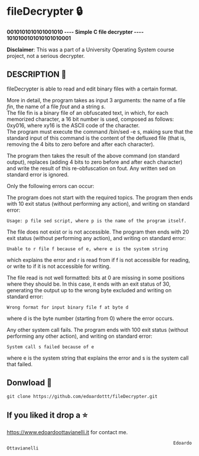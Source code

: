 # fileDecrypter :lock:
**0010101010101001010 ---- Simple C file decrypter ---- 1010100101010101010001**

**Disclaimer**: This was a part of a University Operating System course project, not a serious decrypter. 

DESCRIPTION :mega:
--------

fileDecrypter is able to read and edit binary files with a certain format.

More in detail, the program takes as input 3 arguments: the name of a file *fin*, the name of a file *fout* and a string *s*.  
The file fin is a binary file of an obfuscated text, in which, for each memorized character, a 16 bit number is used, composed as follows: 0xy016, where xy16 is the ASCII code of the character.  
The program must execute the command /bin/sed -e s, making sure that the standard input of this command is the content of the defluxed file (that is, removing the 4 bits to zero before and after each character).

The program then takes the result of the above command (on standard output), replaces (adding 4 bits to zero before and after each character) and write the result of this re-obfuscation on fout. Any written sed on standard error is ignored.

Only the following errors can occur:

The program does not start with the required topics. 
The program then ends with 10 exit status (without performing any action), and writing on standard error:

    Usage: p file sed script, where p is the name of the program itself.
    
The file does not exist or is not accessible. 
The program then ends with 20 exit status (without performing any action), and writing on standard error:

    Unable to r file f because of e, where e is the system string
    
which explains the error and r is read from if f is not accessible for reading, or write to if it is not accessible for writing.

The file read is not well formatted: bits at 0 are missing in some positions where they should be.
In this case, it ends with an exit status of 30, generating the output up to the wrong byte excluded and writing on standard error:

    Wrong format for input binary file f at byte d
    
where d is the byte number (starting from 0) where the error occurs.

Any other system call fails. The program ends with 100 exit status (without performing any other action), and writing on standard error:

    System call s failed because of e
    
where e is the system string that explains the error and s is the system call that failed.


Donwload 📡
-------

`git clone https://github.com/edoardottt/fileDecrypter.git`


If you liked it drop a :star:
--------

https://www.edoardoottavianelli.it for contact me.

                                                                   Edoardo Ottavianelli

